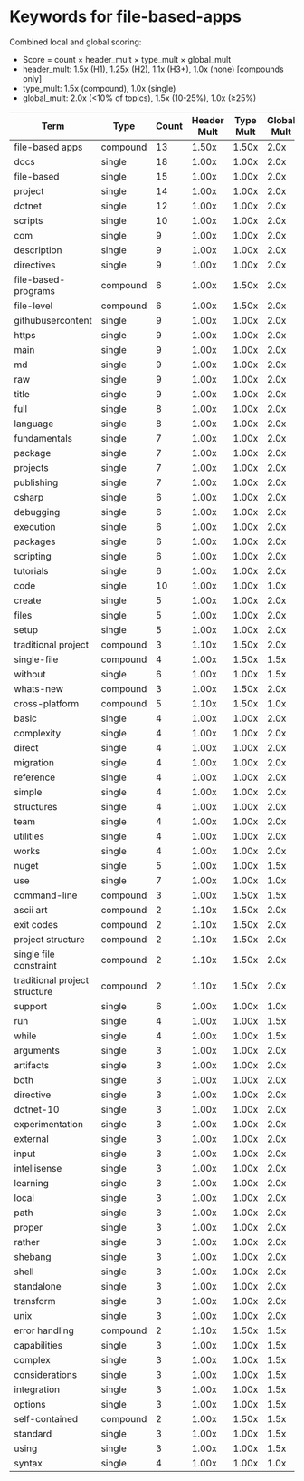 # Keywords for file-based-apps

Combined local and global scoring:
- Score = count × header_mult × type_mult × global_mult
- header_mult: 1.5x (H1), 1.25x (H2), 1.1x (H3+), 1.0x (none) [compounds only]
- type_mult: 1.5x (compound), 1.0x (single)
- global_mult: 2.0x (<10% of topics), 1.5x (10-25%), 1.0x (≥25%)

| Term | Type | Count | Header Mult | Type Mult | Global Mult | Score |
|------|------|-------|-------------|-----------|-------------|-------|
| file-based apps | compound | 13 | 1.50x | 1.50x | 2.0x | 58.500 |
| docs | single | 18 | 1.00x | 1.00x | 2.0x | 36.000 |
| file-based | single | 15 | 1.00x | 1.00x | 2.0x | 30.000 |
| project | single | 14 | 1.00x | 1.00x | 2.0x | 28.000 |
| dotnet | single | 12 | 1.00x | 1.00x | 2.0x | 24.000 |
| scripts | single | 10 | 1.00x | 1.00x | 2.0x | 20.000 |
| com | single | 9 | 1.00x | 1.00x | 2.0x | 18.000 |
| description | single | 9 | 1.00x | 1.00x | 2.0x | 18.000 |
| directives | single | 9 | 1.00x | 1.00x | 2.0x | 18.000 |
| file-based-programs | compound | 6 | 1.00x | 1.50x | 2.0x | 18.000 |
| file-level | compound | 6 | 1.00x | 1.50x | 2.0x | 18.000 |
| githubusercontent | single | 9 | 1.00x | 1.00x | 2.0x | 18.000 |
| https | single | 9 | 1.00x | 1.00x | 2.0x | 18.000 |
| main | single | 9 | 1.00x | 1.00x | 2.0x | 18.000 |
| md | single | 9 | 1.00x | 1.00x | 2.0x | 18.000 |
| raw | single | 9 | 1.00x | 1.00x | 2.0x | 18.000 |
| title | single | 9 | 1.00x | 1.00x | 2.0x | 18.000 |
| full | single | 8 | 1.00x | 1.00x | 2.0x | 16.000 |
| language | single | 8 | 1.00x | 1.00x | 2.0x | 16.000 |
| fundamentals | single | 7 | 1.00x | 1.00x | 2.0x | 14.000 |
| package | single | 7 | 1.00x | 1.00x | 2.0x | 14.000 |
| projects | single | 7 | 1.00x | 1.00x | 2.0x | 14.000 |
| publishing | single | 7 | 1.00x | 1.00x | 2.0x | 14.000 |
| csharp | single | 6 | 1.00x | 1.00x | 2.0x | 12.000 |
| debugging | single | 6 | 1.00x | 1.00x | 2.0x | 12.000 |
| execution | single | 6 | 1.00x | 1.00x | 2.0x | 12.000 |
| packages | single | 6 | 1.00x | 1.00x | 2.0x | 12.000 |
| scripting | single | 6 | 1.00x | 1.00x | 2.0x | 12.000 |
| tutorials | single | 6 | 1.00x | 1.00x | 2.0x | 12.000 |
| code | single | 10 | 1.00x | 1.00x | 1.0x | 10.000 |
| create | single | 5 | 1.00x | 1.00x | 2.0x | 10.000 |
| files | single | 5 | 1.00x | 1.00x | 2.0x | 10.000 |
| setup | single | 5 | 1.00x | 1.00x | 2.0x | 10.000 |
| traditional project | compound | 3 | 1.10x | 1.50x | 2.0x | 9.900 |
| single-file | compound | 4 | 1.00x | 1.50x | 1.5x | 9.000 |
| without | single | 6 | 1.00x | 1.00x | 1.5x | 9.000 |
| whats-new | compound | 3 | 1.00x | 1.50x | 2.0x | 9.000 |
| cross-platform | compound | 5 | 1.10x | 1.50x | 1.0x | 8.250 |
| basic | single | 4 | 1.00x | 1.00x | 2.0x | 8.000 |
| complexity | single | 4 | 1.00x | 1.00x | 2.0x | 8.000 |
| direct | single | 4 | 1.00x | 1.00x | 2.0x | 8.000 |
| migration | single | 4 | 1.00x | 1.00x | 2.0x | 8.000 |
| reference | single | 4 | 1.00x | 1.00x | 2.0x | 8.000 |
| simple | single | 4 | 1.00x | 1.00x | 2.0x | 8.000 |
| structures | single | 4 | 1.00x | 1.00x | 2.0x | 8.000 |
| team | single | 4 | 1.00x | 1.00x | 2.0x | 8.000 |
| utilities | single | 4 | 1.00x | 1.00x | 2.0x | 8.000 |
| works | single | 4 | 1.00x | 1.00x | 2.0x | 8.000 |
| nuget | single | 5 | 1.00x | 1.00x | 1.5x | 7.500 |
| use | single | 7 | 1.00x | 1.00x | 1.0x | 7.000 |
| command-line | compound | 3 | 1.00x | 1.50x | 1.5x | 6.750 |
| ascii art | compound | 2 | 1.10x | 1.50x | 2.0x | 6.600 |
| exit codes | compound | 2 | 1.10x | 1.50x | 2.0x | 6.600 |
| project structure | compound | 2 | 1.10x | 1.50x | 2.0x | 6.600 |
| single file constraint | compound | 2 | 1.10x | 1.50x | 2.0x | 6.600 |
| traditional project structure | compound | 2 | 1.10x | 1.50x | 2.0x | 6.600 |
| support | single | 6 | 1.00x | 1.00x | 1.0x | 6.000 |
| run | single | 4 | 1.00x | 1.00x | 1.5x | 6.000 |
| while | single | 4 | 1.00x | 1.00x | 1.5x | 6.000 |
| arguments | single | 3 | 1.00x | 1.00x | 2.0x | 6.000 |
| artifacts | single | 3 | 1.00x | 1.00x | 2.0x | 6.000 |
| both | single | 3 | 1.00x | 1.00x | 2.0x | 6.000 |
| directive | single | 3 | 1.00x | 1.00x | 2.0x | 6.000 |
| dotnet-10 | single | 3 | 1.00x | 1.00x | 2.0x | 6.000 |
| experimentation | single | 3 | 1.00x | 1.00x | 2.0x | 6.000 |
| external | single | 3 | 1.00x | 1.00x | 2.0x | 6.000 |
| input | single | 3 | 1.00x | 1.00x | 2.0x | 6.000 |
| intellisense | single | 3 | 1.00x | 1.00x | 2.0x | 6.000 |
| learning | single | 3 | 1.00x | 1.00x | 2.0x | 6.000 |
| local | single | 3 | 1.00x | 1.00x | 2.0x | 6.000 |
| path | single | 3 | 1.00x | 1.00x | 2.0x | 6.000 |
| proper | single | 3 | 1.00x | 1.00x | 2.0x | 6.000 |
| rather | single | 3 | 1.00x | 1.00x | 2.0x | 6.000 |
| shebang | single | 3 | 1.00x | 1.00x | 2.0x | 6.000 |
| shell | single | 3 | 1.00x | 1.00x | 2.0x | 6.000 |
| standalone | single | 3 | 1.00x | 1.00x | 2.0x | 6.000 |
| transform | single | 3 | 1.00x | 1.00x | 2.0x | 6.000 |
| unix | single | 3 | 1.00x | 1.00x | 2.0x | 6.000 |
| error handling | compound | 2 | 1.10x | 1.50x | 1.5x | 4.950 |
| capabilities | single | 3 | 1.00x | 1.00x | 1.5x | 4.500 |
| complex | single | 3 | 1.00x | 1.00x | 1.5x | 4.500 |
| considerations | single | 3 | 1.00x | 1.00x | 1.5x | 4.500 |
| integration | single | 3 | 1.00x | 1.00x | 1.5x | 4.500 |
| options | single | 3 | 1.00x | 1.00x | 1.5x | 4.500 |
| self-contained | compound | 2 | 1.00x | 1.50x | 1.5x | 4.500 |
| standard | single | 3 | 1.00x | 1.00x | 1.5x | 4.500 |
| using | single | 3 | 1.00x | 1.00x | 1.5x | 4.500 |
| syntax | single | 4 | 1.00x | 1.00x | 1.0x | 4.000 |
